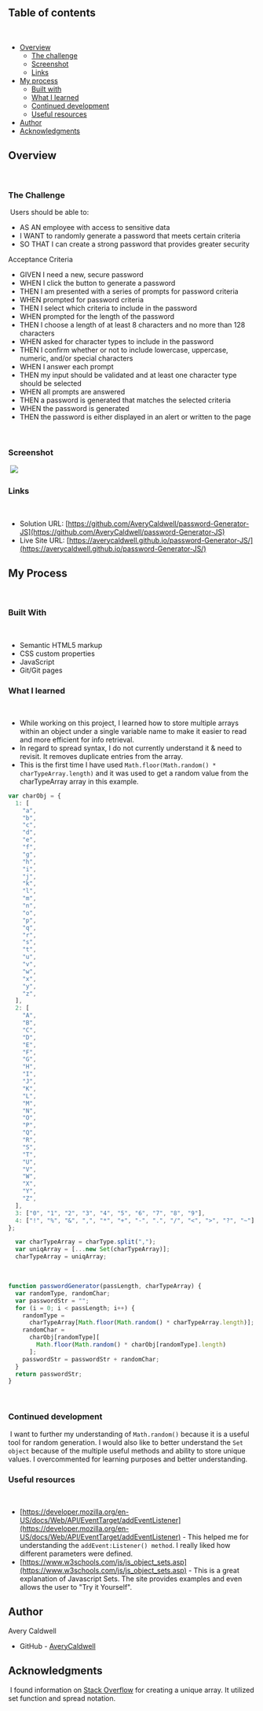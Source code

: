 ## Table of contents
​
- [Overview](#overview)
  - [The challenge](#the-challenge)
  - [Screenshot](#screenshot)
  - [Links](#links)
- [My process](#my-process)
  - [Built with](#built-with)
  - [What I learned](#what-i-learned)
  - [Continued development](#continued-development)
  - [Useful resources](#useful-resources)
- [Author](#author)
- [Acknowledgments](#acknowledgments)
​

## Overview
​
### The Challenge
​
Users should be able to:
​
- AS AN employee with access to sensitive data
- I WANT to randomly generate a password that meets certain criteria
- SO THAT I can create a strong password that provides greater security

Acceptance Criteria

- GIVEN I need a new, secure password
- WHEN I click the button to generate a password
- THEN I am presented with a series of prompts for password criteria
- WHEN prompted for password criteria
- THEN I select which criteria to include in the password
- WHEN prompted for the length of the password
- THEN I choose a length of at least 8 characters and no more than 128 characters
- WHEN asked for character types to include in the password
- THEN I confirm whether or not to include lowercase, uppercase, numeric, and/or special characters
- WHEN I answer each prompt
- THEN my input should be validated and at least one character type should be selected
- WHEN all prompts are answered
- THEN a password is generated that matches the selected criteria
- WHEN the password is generated
- THEN the password is either displayed in an alert or written to the page

​
### Screenshot
​
![](./Assets/screenshot.png)
​

### Links
​
- Solution URL: [https://github.com/AveryCaldwell/password-Generator-JS](https://github.com/AveryCaldwell/password-Generator-JS)
- Live Site URL: [https://averycaldwell.github.io/password-Generator-JS/](https://averycaldwell.github.io/password-Generator-JS/)
​
## My Process
​
### Built With
​
- Semantic HTML5 markup
- CSS custom properties
- JavaScript
- Git/Git pages
​
​​
### What I learned
​
- While working on this project, I learned how to store multiple arrays within an object under a single variable name to make it easier to read and more efficient for info retrieval.
- In regard to spread syntax, I do not currently understand it & need to revisit. It removes duplicate entries from the array.
- This is the first time I have used `Math.floor(Math.random() * charTypeArray.length)` and it was used to get a random value from the charTypeArray array in this example.



```js
var charObj = {
  1: [
    "a",
    "b",
    "c",
    "d",
    "e",
    "f",
    "g",
    "h",
    "i",
    "j",
    "k",
    "l",
    "m",
    "n",
    "o",
    "p",
    "q",
    "r",
    "s",
    "t",
    "u",
    "v",
    "w",
    "x",
    "y",
    "z",
  ],
  2: [
    "A",
    "B",
    "C",
    "D",
    "E",
    "F",
    "G",
    "H",
    "I",
    "J",
    "K",
    "L",
    "M",
    "N",
    "O",
    "P",
    "Q",
    "R",
    "S",
    "T",
    "U",
    "V",
    "W",
    "X",
    "Y",
    "Z",
  ],
  3: ["0", "1", "2", "3", "4", "5", "6", "7", "8", "9"],
  4: ["!", "%", "&", ",", "*", "+", "-", ".", "/", "<", ">", "?", "~"],
};

```

```js
  var charTypeArray = charType.split(",");
  var uniqArray = [...new Set(charTypeArray)];
  charTypeArray = uniqArray;

```
​
```js
function passwordGenerator(passLength, charTypeArray) {
  var randomType, randomChar;
  var passwordStr = "";
  for (i = 0; i < passLength; i++) {
    randomType =
      charTypeArray[Math.floor(Math.random() * charTypeArray.length)];
    randomChar =
      charObj[randomType][
        Math.floor(Math.random() * charObj[randomType].length)
      ];
    passwordStr = passwordStr + randomChar;
  }
  return passwordStr;
}
```
​
### Continued development
​
​I want to further my understanding of `Math.random()` because it is a useful tool for random generation. I would also like to better understand the `Set object` because of the multiple useful methods and ability to store unique values. I overcommented for learning purposes and better understanding.
​
​
### Useful resources
​
- [https://developer.mozilla.org/en-US/docs/Web/API/EventTarget/addEventListener](https://developer.mozilla.org/en-US/docs/Web/API/EventTarget/addEventListener) - This helped me for understanding the `addEvent:Listener() method`. I really liked how different parameters were defined.
- [https://www.w3schools.com/js/js_object_sets.asp](https://www.w3schools.com/js/js_object_sets.asp) - This is a great explanation of Javascript Sets. The site provides examples and even allows the user to "Try it Yourself".
​


## Author
Avery Caldwell
- GitHub - [AveryCaldwell](https://github.com/AveryCaldwell)
​
​
## Acknowledgments
​
I found information on [Stack Overflow](https://stackoverflow.com/questions/9229645/remove-duplicate-values-from-js-array) for creating a unique array. It utilized set function and spread notation. 

​

